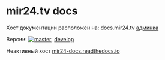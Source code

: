 # mir24.tv docs

Хост документации расположен на: docs.mir24.tv
[админка](https://docs.mir24.tv/projects/mir24-docs/)
  
Версии: [![master](https://img.shields.io/static/v1.svg?label=docs&message=master&color=brightgreen)](https://docs.mir24.tv/docs/mir24-docs/ru/master/index.html), [develop](https://docs.mir24.tv/docs/mir24-docs/ru/develop/)


Неактивный хост [mir24-docs.readthedocs.io](https://mir24-docs.readthedocs.io/ru/latest/)
